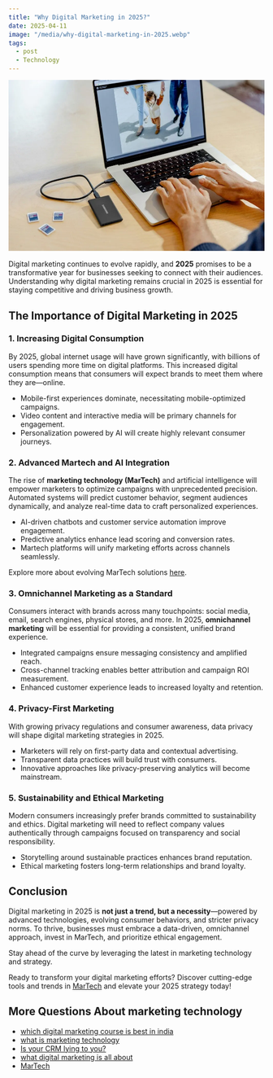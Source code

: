 ```yaml
---
title: "Why Digital Marketing in 2025?"
date: 2025-04-11
image: "/media/why-digital-marketing-in-2025.webp"
tags:
  - post
  - Technology
---
```


![Why Digital Marketing in 2025?](/media/why-digital-marketing-in-2025.webp)

Digital marketing continues to evolve rapidly, and **2025** promises to be a transformative year for businesses seeking to connect with their audiences. Understanding why digital marketing remains crucial in 2025 is essential for staying competitive and driving business growth.

## The Importance of Digital Marketing in 2025

### 1. **Increasing Digital Consumption**

By 2025, global internet usage will have grown significantly, with billions of users spending more time on digital platforms. This increased digital consumption means that consumers will expect brands to meet them where they are—online.

- Mobile-first experiences dominate, necessitating mobile-optimized campaigns.
- Video content and interactive media will be primary channels for engagement.
- Personalization powered by AI will create highly relevant consumer journeys.

### 2. **Advanced Martech and AI Integration**

The rise of **marketing technology (MarTech)** and artificial intelligence will empower marketers to optimize campaigns with unprecedented precision. Automated systems will predict customer behavior, segment audiences dynamically, and analyze real-time data to craft personalized experiences.

- AI-driven chatbots and customer service automation improve engagement.
- Predictive analytics enhance lead scoring and conversion rates.
- Martech platforms will unify marketing efforts across channels seamlessly.

Explore more about evolving MarTech solutions [here](https://marketer.it.com/posts/martech).

### 3. **Omnichannel Marketing as a Standard**

Consumers interact with brands across many touchpoints: social media, email, search engines, physical stores, and more. In 2025, **omnichannel marketing** will be essential for providing a consistent, unified brand experience.

- Integrated campaigns ensure messaging consistency and amplified reach.
- Cross-channel tracking enables better attribution and campaign ROI measurement.
- Enhanced customer experience leads to increased loyalty and retention.

### 4. **Privacy-First Marketing**

With growing privacy regulations and consumer awareness, data privacy will shape digital marketing strategies in 2025.

- Marketers will rely on first-party data and contextual advertising.
- Transparent data practices will build trust with consumers.
- Innovative approaches like privacy-preserving analytics will become mainstream.

### 5. **Sustainability and Ethical Marketing**

Modern consumers increasingly prefer brands committed to sustainability and ethics. Digital marketing will need to reflect company values authentically through campaigns focused on transparency and social responsibility.

- Storytelling around sustainable practices enhances brand reputation.
- Ethical marketing fosters long-term relationships and brand loyalty.

## Conclusion

Digital marketing in 2025 is **not just a trend, but a necessity**—powered by advanced technologies, evolving consumer behaviors, and stricter privacy norms. To thrive, businesses must embrace a data-driven, omnichannel approach, invest in MarTech, and prioritize ethical engagement.

Stay ahead of the curve by leveraging the latest in marketing technology and strategy.

Ready to transform your digital marketing efforts? Discover cutting-edge tools and trends in [MarTech](https://marketer.it.com/posts/martech) and elevate your 2025 strategy today!

## More Questions About marketing technology

- [which digital marketing course is best in india](/posts/which-digital-marketing-course-is-best-in-india)
- [what is marketing technology](/posts/what-is-marketing-technology)
- [Is your CRM lying to you?](/posts/is-your-crm-lying-to-you)
- [what digital marketing is all about](/posts/what-digital-marketing-is-all-about)
- [MarTech](/posts/martech)
